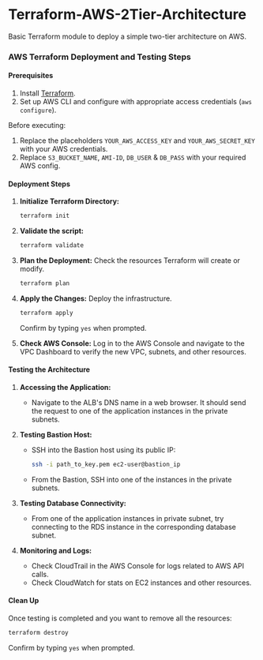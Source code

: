 # Terraform-AWS-2Tier-Architecture
Basic Terraform module to deploy a simple two-tier architecture on AWS.

### **AWS Terraform Deployment and Testing Steps**

#### **Prerequisites**

1. Install [Terraform](https://www.terraform.io/downloads.html).
2. Set up AWS CLI and configure with appropriate access credentials (`aws configure`).

Before executing:
1. Replace the placeholders `YOUR_AWS_ACCESS_KEY` and `YOUR_AWS_SECRET_KEY` with your AWS credentials.
2. Replace `S3_BUCKET_NAME`, `AMI-ID`, `DB_USER` & `DB_PASS` with your required AWS config.

#### **Deployment Steps**

1. **Initialize Terraform Directory:**
    ```bash
    terraform init
    ```

2. **Validate the script:**
    ```bash
    terraform validate
    ```

3. **Plan the Deployment:** Check the resources Terraform will create or modify.
    ```bash
    terraform plan
    ```

4. **Apply the Changes:** Deploy the infrastructure.
    ```bash
    terraform apply
    ```

    Confirm by typing `yes` when prompted.

5. **Check AWS Console:** Log in to the AWS Console and navigate to the VPC Dashboard to verify the new VPC, subnets, and other resources.

#### **Testing the Architecture**

1. **Accessing the Application:**
    - Navigate to the ALB's DNS name in a web browser. It should send the request to one of the application instances in the private subnets.

2. **Testing Bastion Host:**
    - SSH into the Bastion host using its public IP:
      ```bash
      ssh -i path_to_key.pem ec2-user@bastion_ip
      ```
    - From the Bastion, SSH into one of the instances in the private subnets.

3. **Testing Database Connectivity:**
    - From one of the application instances in private subnet, try connecting to the RDS instance in the corresponding database subnet.

4. **Monitoring and Logs:**
    - Check CloudTrail in the AWS Console for logs related to AWS API calls.
    - Check CloudWatch for stats on EC2 instances and other resources.

#### **Clean Up**

Once testing is completed and you want to remove all the resources:

```bash
terraform destroy
```

Confirm by typing `yes` when prompted.
